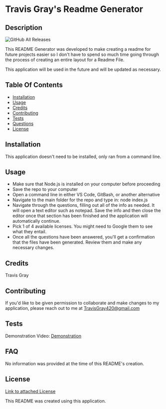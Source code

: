 
# Travis Gray's Readme Generator

## Description

![GitHub All Releases](https://img.shields.io/github/downloads/teknix420/TG-Readme-Generator/total?style=social)

This README Generator was developed to make creating a readme for future projects easier so I don't have to spend so much time going through the process of creating an entire layout for a Readme File.

This application will be used in the future and will be updated as necessary.
            
## Table Of Contents

* [Installation](#installation)
* [Usage](#usage)
* [Credits](#credits)
* [Contributing](#contributing)
* [Tests](#tests)
* [Questions](#questions)
* [License](#license)
            
## Installation
            
This application doesn't need to be installed, only ran from a command line.
            
## Usage
            
- Make sure that Node.js is installed on your computer before proceeding
- Save the repo to your computer
- Open a command line in either VS Code, GitBash, or another alternative
- Navigate to the main folder for the repo and type in:
	node index.js
- Navigate through the questions, filling out all of the info as needed. It will open a text editor such as notepad. Save the info and then close the editor once that section has been finished and the application will automatically continue.
- Pick 1 of 4 available licenses. You might need to Google them to see what they entail.
- Once all the questions have been answered, you'll get a confirmation that the files have been generated. Review them and make any necessary changes.
            
## Credits
            
Travis Gray
            
## Contributing
            
If you'd like to be given permission to collaborate and make changes to my application, please reach out to me at TravisGray420@gmail.com
            
## Tests
            
Demonstration Video:
[Demonstration](https://drive.google.com/file/d/1SBn3cqR9PT2oP5YxdhocoL3Pefpa-G_j/view)
            
## FAQ
            
No information was provided at the time of this README's creation.
            
## License
            
[Link to attached License](./license.md)
    
This README was created using this application.